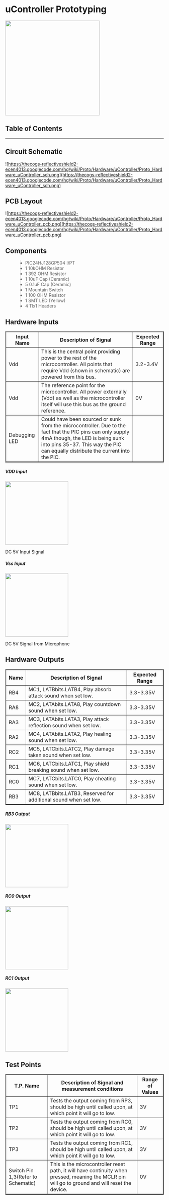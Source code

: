 <h1>uController Prototyping</h1>

<img src='https://thecogs-reflectiveshield2-ecen4013.googlecode.com/hg/wiki/Proto/Hardware/uController/Proto_Hardware_uController_headerimg.jpg' height='300px' />


<h2>Table of Contents</h2>




---


## Circuit Schematic ##

![https://thecogs-reflectiveshield2-ecen4013.googlecode.com/hg/wiki/Proto/Hardware/uController/Proto_Hardware_uController_sch.png](https://thecogs-reflectiveshield2-ecen4013.googlecode.com/hg/wiki/Proto/Hardware/uController/Proto_Hardware_uController_sch.png)

## PCB Layout ##

![https://thecogs-reflectiveshield2-ecen4013.googlecode.com/hg/wiki/Proto/Hardware/uController/Proto_Hardware_uController_pcb.png](https://thecogs-reflectiveshield2-ecen4013.googlecode.com/hg/wiki/Proto/Hardware/uController/Proto_Hardware_uController_pcb.png)

## Components ##

<ul>
<blockquote><li>PIC24HJ128GP504 I/PT</li>
<li>1 10kOHM Resistor</li>
<li>1 392 OHM Resistor</li>
<li>1 10uF Cap (Ceramic)</li>
<li>5 0.1uF Cap (Ceramic)</li>
<li>1 Mountain Switch</li>
<li>1 100 OHM Resistor</li>
<li>1 SMT LED (Yellow)</li>
<li>4 11x1 Headers</li>
</ul></blockquote>

## Hardware Inputs ##

<table border='2px'>
<blockquote><tr>
<blockquote><th>Input Name</th>
<th>Description of Signal</th>
<th>Expected Range</th>
</blockquote></tr>
<tr>
<blockquote><td>Vdd</td>
<td>This is the central point providing power to the rest of the microcontroller. All points that require Vdd (shown in schematic) are powered from this bus.</td>
<td>3.2-3.4V</td>
</blockquote></tr>
<tr>
<blockquote><td>Vdd</td>
<td>The reference point for the microcontroller. All power externally (Vdd) as well as the microcontroller itself will use this bus as the ground reference.</td>
<td>0V</td>
</blockquote></tr>
<tr>
<blockquote><td>Debugging LED</td>
<td>Could have been sourced or sunk from the microcontroller. Due to the fact that the PIC pins can only supply 4mA though, the LED is being sunk into pins 35-37.  This way the PIC can equally distribute the current into the PIC.</td>
<td></td>
</blockquote></tr>
</table></blockquote>


##### VDD Input #####

<img src='https://thecogs-reflectiveshield2-ecen4013.googlecode.com/hg/wiki/Proto/Hardware/uController/Proto_Hardware_uController_input_vdd.jpg' height='200' />

DC 5V Input Signal

##### Vss Input #####

<img src='https://thecogs-reflectiveshield2-ecen4013.googlecode.com/hg/wiki/Proto/Hardware/uController/Proto_Hardware_uController_input_vss.jpg' height='200' />

DC 5V Signal from Microphone

## Hardware Outputs ##

<table border='2px'>
<blockquote><tr>
<blockquote><th>Name</th>
<th>Description of Signal</th>
<th>Expected Range</th>
</blockquote></tr>
<tr>
<blockquote><td>RB4</td>
<td>MC1, LATBbits.LATB4, Play absorb attack sound when set low.</td>
<td>3.3-3.35V</td>
</blockquote></tr>
<tr>
<blockquote><td>RA8	</td>
<td>MC2, LATAbits.LATA8, Play countdown sound when set low.</td>
<td>3.3-3.35V</td>
</blockquote></tr>
<tr>
<blockquote><td>RA3	</td>
<td>MC3, LATAbits.LATA3, Play attack reflection sound when set low.</td>
<td>3.3-3.35V</td>
</blockquote></tr>
<tr>
<blockquote><td>RA2	</td>
<td>MC4, LATAbits.LATA2, Play healing sound when set low.</td>
<td>3.3-3.35V</td>
</blockquote></tr>
<tr>
<blockquote><td>RC2	</td>
<td>MC5, LATCbits.LATC2, Play damage taken sound when set low.</td>
<td>3.3-3.35V</td>
</blockquote></tr>
<tr>
<blockquote><td>RC1	</td>
<td>MC6, LATCbits.LATC1, Play shield breaking sound when set low.</td>
<td>3.3-3.35V</td>
</blockquote></tr>
<tr>
<blockquote><td>RC0	</td>
<td>MC7, LATCbits.LATC0, Play cheating sound when set low.</td>
<td>3.3-3.35V</td>
</blockquote></tr>
<tr>
<blockquote><td>RB3	</td>
<td>MC8, LATBbits.LATB3, Reserved for additional sound when set low.</td>
<td>3.3-3.35V</td>
</blockquote></tr>
</table></blockquote>

##### RB3 Output #####

<img src='https://thecogs-reflectiveshield2-ecen4013.googlecode.com/hg/wiki/Proto/Hardware/uController/Proto_Hardware_uController_output_rb3.jpg' height='200' />

##### RC0 Output #####

<img src='https://thecogs-reflectiveshield2-ecen4013.googlecode.com/hg/wiki/Proto/Hardware/uController/Proto_Hardware_uController_output_rc0.jpg' height='200' />

##### RC1 Output #####

<img src='https://thecogs-reflectiveshield2-ecen4013.googlecode.com/hg/wiki/Proto/Hardware/uController/Proto_Hardware_uController_output_rc1.jpg' height='200' />


## Test Points ##

<table border='2px'>
<blockquote><tr>
<blockquote><th>T.P. Name</th>
<th>Description of Signal and measurement conditions</th>
<th>Range of Values</th>
</blockquote></tr>
<tr>
<blockquote><td>TP1</td>
<td>Tests the output coming from RP3, should be high until called upon, at which point it will go to low.</td>
<td>3V</td>
</blockquote></tr>
<tr>
<blockquote><td>TP2</td>
<td>Tests the output coming from RC0, should be high until called upon, at which point it will go to low.</td>
<td>3V</td>
</blockquote></tr>
<tr>
<blockquote><td>TP3</td>
<td>Tests the output coming from RC1, should be high until called upon, at which point it will go to low.</td>
<td>3V</td>
</blockquote></tr>
<tr>
<blockquote><td>Switch Pin 1,3(Refer to Schematic)</td>
<td>This is the microcontroller reset path, it will have continuity when pressed, meaning the MCLR pin will go to ground and will reset the device.</td>
<td>0V</td>
</blockquote></tr>
</table>